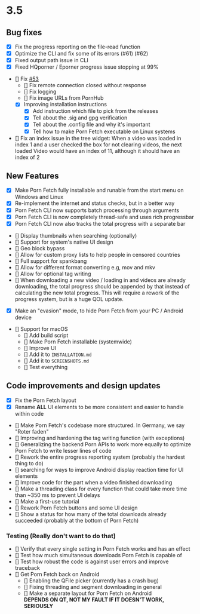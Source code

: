 # 3.5

## Bug fixes
- [x] Fix the progress reporting on the file-read function
- [x] Optimize the CLI and fix some of its errors (#61) (#62)
- [x] Fixed output path issue in CLI
- [x] Fixed HQporner / Eporner progress issue stopping at 99%
- [] Fix [#53](https://github.com/EchterAlsFake/Porn_Fetch/issues/53)
  - [] Fix remote connection closed without response
  - [] Fix logging
  - [] Fix image URLs from PornHub
  - [x] Improving installation instructions
    - [x] Add instruction which file to pick from the releases
    - [x] Tell about the .sig and gpg verification
    - [x] Tell about the .config file and why it's important
    - [x] Tell how to make Porn Fetch executable on Linux systems
- [] Fix an index issue in the tree widget:
 When a video was loaded in index 1 and a user checked the box for not clearing videos, the next loaded
 Video would have an index of 11, although it should have an index of 2

## New Features
- [x] Make Porn Fetch fully installable and runable from the start menu on Windows and Linux
- [x] Re-implement the internet and status checks, but in a better way
- [x] Porn Fetch CLI now supports batch processing through arguments
- [x] Porn Fetch CLI is now completely thread-safe and uses rich progressbar
- [x] Porn Fetch CLI now also tracks the total progress with a separate bar
- [] Display thumbnails when searching (optionally)
- [] Support for system's native UI design
- [] Geo block bypass
- [] Allow for custom proxy lists to help people in censored countries
- [] Full support for spankbang
- [] Allow for different format converting e.g, mov and mkv
- [] Allow for optional tag writing
- [] When downloading a new video / loading in and videos are already downloading, the total progress should be appended
by that instead of calculating the new total progress. This will require a rework of the progress system, but is a huge QOL update.
- [x] Make an "evasion" mode, to hide Porn Fetch from your PC / Android device
- [] Support for macOS
  - [] Add build script
  - [] Make Porn Fetch installable (systemwide)
  - [] Improve UI
  - [] Add it to `INSTALLATION.md`
  - [] Add it to `SCREENSHOTS.md`
  - [] Test everything

## Code improvements and design updates
- [x] Fix the Porn Fetch layout
- [x] Rename **ALL** UI elements to be more consistent and easier to handle within code
- [] Make Porn Fetch's codebase more structured. In Germany, we say "Roter faden"
- [] Improving and hardening the tag writing function (with exceptions)
- [] Generalizing the backend Porn APIs to work more equally to optimize Porn Fetch to write lesser lines of code
- [] Rework the entire progress reporting system (probably the hardest thing to do)
- [] searching for ways to improve Android display reaction time for UI elements
- [] Improve code for the part when a video finished downloading
- [] Make a threading class for every function that could take more time than ~350 ms to prevent UI delays
- [] Make a first-use tutorial
- [] Rework Porn Fetch buttons and some UI design
- [] Show a status for how many of the total downloads already succeeded (probably at the bottom of Porn Fetch)


### Testing (Really don't want to do that)

- [] Verify that every single setting in Porn Fetch works and has an effect
- [] Test how much simultaneous downloads Porn Fetch is capable of
- [] Test how robust the code is against user errors and improve traceback
- [] Get Porn Fetch back on Android
  - [] Enabling the QFile picker (currently has a crash bug)
  - [] Fixing threading and segment downloading in general
  - [] Make a separate layout for Porn Fetch on Android
  <br>**DEPENDS ON QT, NOT MY FAULT IF IT DOESN'T WORK, SERIOUSLY**